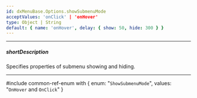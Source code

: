 ```yaml
---
id: dxMenuBase.Options.showSubmenuMode
acceptValues: 'onClick' | 'onHover'
type: Object | String
default: { name: 'onHover', delay: { show: 50, hide: 300 } }
---
```

---
##### shortDescription
Specifies properties of submenu showing and hiding.

---
#include common-ref-enum with {
    enum: "`ShowSubmenuMode`",
    values: "`OnHover` and `OnClick`"
}